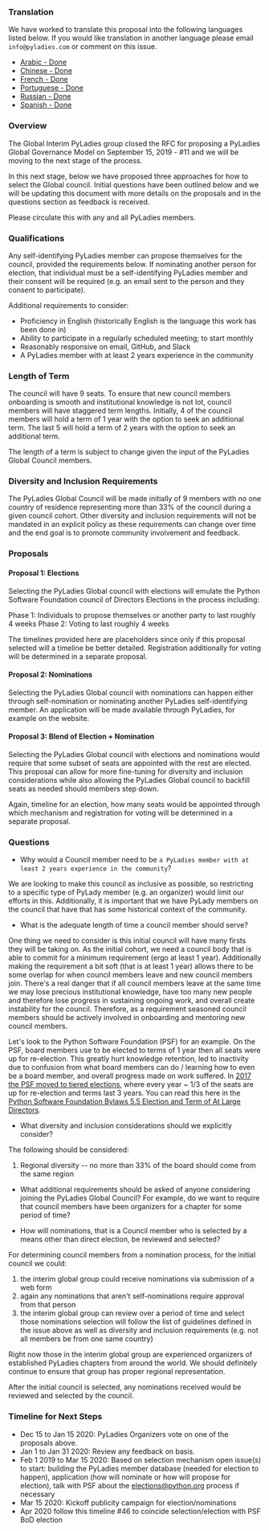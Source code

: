 ### Translation

We have worked to translate this proposal into the following languages listed below. If you would like translation in another language please email `info@pyladies.com` or comment on this issue.

- [Arabic - Done](https://docs.google.com/document/d/1XySeUgFTuV6DpIeimUOGSWs8iUDjILPGxKdUAAw6Vok/edit?usp=sharing)
- [Chinese - Done](https://docs.google.com/document/d/1xSNWxAuCj-Ei2xjvqC5yMa-_8zxrAiDBgM0KYuI8cdU/edit?usp=sharing)
- [French - Done](https://docs.google.com/document/d/1GB9x7gnPmyLvUCY1fCbNkWeoABd-VFLCZGt2oe0EjDY/edit?usp=sharing) 
- [Portuguese - Done](http://bit.ly/conselho_global_pyladies_ptbr)
- [Russian - Done](https://docs.google.com/document/d/1BPttG_6hx8mhSYcwdD_WOgEUTLpfoge88U5y4s1YfnQ/edit?usp=sharing)
- [Spanish - Done](http://bit.ly/pyladiesglobal-es)

### Overview

The Global Interim PyLadies group closed the RFC for proposing a PyLadies Global Governance Model on September 15, 2019 - #11  and we will be moving to the next stage of the process.

In this next stage, below we have proposed three approaches for how to select the Global council. Initial questions have been outlined below and we will be updating this document with more details on the proposals and in the questions section as feedback is received.

Please circulate this with any and all PyLadies members.

### Qualifications

Any self-identifying PyLadies member can propose themselves for the council, provided the requirements below. If nominating another person for election, that individual must be a self-identifying PyLadies member and their consent will be required (e.g. an email sent to the person and they consent to participate). 

Additional requirements to consider:
- Proficiency in English (historically English is the language this work has been done in)
- Ability to participate in a regularly scheduled meeting; to start monthly
- Reasonably responsive on email, GitHub, and Slack 
- A PyLadies member with at least 2 years experience in the community

### Length of Term

The council will have 9 seats. To ensure that new council members onboarding is smooth and institutional knowledge is not lot, council members will have staggered term lengths. Initially, 4 of the council members will hold a term of 1 year with the option to seek an additional term. The last 5 will hold a term of 2 years with the option to seek an additional term. 

The length of a term is subject to change given the input of the PyLadies Global Council members. 

### Diversity and Inclusion Requirements

The PyLadies Global Council will be made initially of 9 members with no one country of residence representing more than 33% of the council during a given council cohort. Other diversity and inclusion requirements will not be mandated in an explicit policy as these requirements can change over time and the end goal is to promote community involvement and feedback. 

### Proposals

#### Proposal 1: Elections

Selecting the PyLadies Global council with elections will emulate the Python Software Foundation council of Directors Elections in the process including:

Phase 1: Individuals to propose themselves or another party to last roughly 4 weeks
Phase 2: Voting to last roughly 4 weeks

The timelines provided here are placeholders since only if this proposal selected will a timeline be better detailed. Registration additionally for voting will be determined in a separate proposal.

#### Proposal 2: Nominations 

Selecting the PyLadies Global council with nominations can happen either through self-nomination or nominating another PyLadies self-identifying member. An application will be made available through PyLadies, for example on the website.

#### Proposal 3: Blend of Election + Nomination

Selecting the PyLadies Global council with elections and nominations would require that some subset of seats are appointed with the rest are elected. This proposal can allow for more fine-tuning for diversity and inclusion considerations while also allowing the PyLadies Global council to backfill seats as needed should members step down.

Again, timeline for an election, how many seats would be appointed through which mechanism and registration for voting will be determined in a separate proposal.

### Questions

* Why would a Council member need to be `a PyLadies member with at least 2 years experience in the community`?

We are looking to make this council as inclusive as possible, so restricting to a specific type of PyLady member (e.g. an organizer) would limit our efforts in this. Additionally, it is important that we have PyLady members on the council that have that has some historical context of the community. 

* What is the adequate length of time a council member should serve?

One thing we need to consider is this initial council will have many firsts they will be taking on. As the initial cohort, we need a council body that is able to commit for a minimum requirement (ergo at least 1 year). Additionally making the requirement a bit soft (that is at least 1 year) allows there to be some overlap for when council members leave and new council members join. There's a real danger that if all council members leave at the same time we may lose precious institutional knowledge, have too many new people and therefore lose progress in sustaining ongoing work, and overall create instability for the council. Therefore, as a requirement seasoned council members should be actively involved in onboarding and mentoring new council members.

Let's look to the Python Software Foundation (PSF) for an example. On the PSF, board members use to be elected to terms of 1 year then all seats were up for re-election. This greatly hurt knowledge retention, led to inactivity due to confusion from what board members can do / learning how to even be a board member, and overall progress made on work suffered. In [2017 the PSF moved to tiered elections](http://pyfound.blogspot.com/2017/07/), where every year ~ 1/3 of the seats are up for re-election and terms last 3 years. You can read this here in the [Python Software Foundation Bylaws 5.5 Election and Term of At Large Directors](https://www.python.org/psf/bylaws/).

* What diversity and inclusion considerations should we explicitly consider?

The following should be considered:

1. Regional diversity -- no more than 33% of the board should come from the same region 

* What additional requirements should be asked of anyone considering joining the PyLadies Global Council? For example, do we want to require that council members have been organizers for a chapter for some period of time?

* How will nominations, that is a Council member who is selected by a means other than direct election, be reviewed and selected?

For determining council members from a nomination process, for the initial council we could:

1. the interim global group could receive nominations via submission of a web form
2. again any nominations that aren't self-nominations require approval from that person
3. the interim global group can review over a period of time and select those nominations
selection will follow the list of guidelines defined in the issue above as well as diversity and inclusion requirements (e.g. not all members be from one same country)

Right now those in the interim global group are experienced organizers of established PyLadies chapters from around the world. We should definitely continue to ensure that group has proper regional representation.

After the initial council is selected, any nominations received would be reviewed and selected by the council.

### Timeline for Next Steps

- Dec 15 to Jan 15 2020: PyLadies Organizers vote on one of the proposals above.
- Jan 1 to Jan 31 2020: Review any feedback on basis. 
- Feb 1 2019 to Mar 15 2020: Based on selection mechanism open issue(s) to start: building the PyLadies member database (needed for election to happen), application (how will nominate or how will propose for election), talk with PSF about the elections@python.org process if necessary
- Mar 15 2020: Kickoff publicity campaign for election/nominations
- Apr 2020 follow this timeline #46 to coincide selection/election with PSF BoD election
